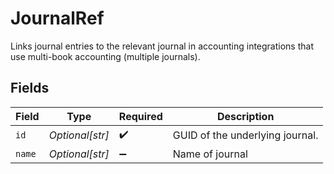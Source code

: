 # JournalRef

Links journal entries to the relevant journal in accounting integrations that use multi-book accounting (multiple journals).


## Fields

| Field                           | Type                            | Required                        | Description                     |
| ------------------------------- | ------------------------------- | ------------------------------- | ------------------------------- |
| `id`                            | *Optional[str]*                 | :heavy_check_mark:              | GUID of the underlying journal. |
| `name`                          | *Optional[str]*                 | :heavy_minus_sign:              | Name of journal                 |